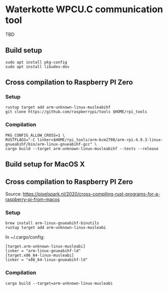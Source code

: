 # Waterkotte WPCU.C communication tool

TBD

## Build setup

    sudo apt install pkg-config
    sudo apt install libudev-dev

## Cross compilation to Raspberry PI Zero

### Setup

    rustup target add arm-unknown-linux-musleabihf
    git clone https://github.com/raspberrypi/tools $HOME/rpi_tools

### Compilation

    PKG_CONFIG_ALLOW_CROSS=1 \
    RUSTFLAGS="-C linker=$HOME/rpi_tools/arm-bcm2708/arm-rpi-4.9.3-linux-gnueabihf/bin/arm-linux-gnueabihf-gcc" \
    cargo build --target arm-unknown-linux-musleabihf --tests --release

## Build setup for MacOS X

## Cross compilation to Raspberry PI Zero

Source: https://pixelspark.nl/2020/cross-compiling-rust-programs-for-a-raspberry-pi-from-macos

### Setup

    brew install arm-linux-gnueabihf-binutils
    rustup target add arm-unknown-linux-musleabi

In ~/.cargo/config:

    [target.arm-unknown-linux-musleabi]
    linker = "arm-linux-gnueabihf-ld"
    [target.x86_64-linux-musleabi]
    linker = "x86_64-linux-gnueabihf-ld"

### Compilation

    cargo build --target=arm-unknown-linux-musleabi
